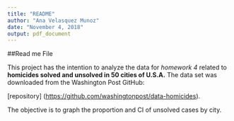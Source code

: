 ```yaml
---
title: "README"
author: "Ana Velasquez Munoz"
date: "November 4, 2018"
output: pdf_document
---
```


##Read me File

This project has the intention to analyze the data for *homework 4* related to **homicides solved and unsolved in 50 cities of U.S.A.** The data set was downloaded from the Washington Post GitHub:

[repository] (https://github.com/washingtonpost/data-homicides).

The objective is to graph the proportion and CI of unsolved cases by city.



